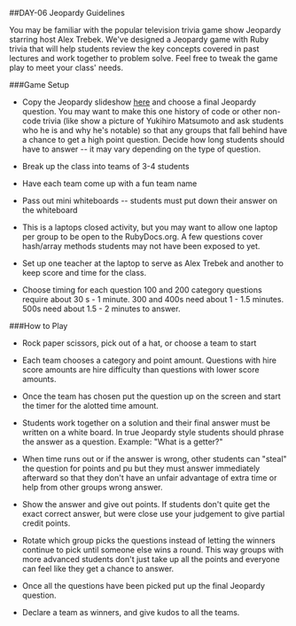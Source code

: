 ##DAY-06 Jeopardy Guidelines

You may be familiar with the popular television trivia game show Jeopardy starring host Alex Trebek. We've designed a Jeopardy game with Ruby trivia that will help students review the key concepts covered in past lectures and work together to problem solve. Feel free to tweak the game play to meet your class' needs. 


###Game Setup

+ Copy the Jeopardy slideshow [here](https://docs.google.com/presentation/d/15lxFavK4t-Gmv7dOANBPHiLflKpPgSejAGEnDuqN9Pc/edit#slide=id.g6cbf1af_0_0) and choose a final Jeopardy question. You may want to make this one history of code or other non-code trivia (like show a picture of Yukihiro Matsumoto and ask students who he is and why he's notable) so that any groups that fall behind have a chance to get a high point question. Decide how long students should have to answer -- it may vary depending on the type of question. 

+ Break up the class into teams of 3-4 students

+ Have each team come up with a fun team name

+ Pass out mini whiteboards -- students must put down their answer on the whiteboard

+ This is a laptops closed activity, but you may want to allow one laptop per group to be open to the RubyDocs.org. A few questions cover hash/array methods students may not have been exposed to yet. 

+ Set up one teacher at the laptop to serve as Alex Trebek and another to keep score and time for the class. 

+ Choose timing for each question 100 and 200 category questions require about 30 s - 1 minute. 300 and 400s need about 1 - 1.5 minutes. 500s need about 1.5 - 2 minutes to answer. 


###How to Play

+ Rock paper scissors, pick out of a hat, or choose a team to start

+ Each team chooses a category and point amount. Questions with hire score amounts are hire difficulty than questions with lower score amounts.

+ Once the team has chosen put the question up on the screen and start the timer for the alotted time amount. 

+ Students work together on a solution and their final answer must be written on a white board. In true Jeopardy style students should phrase the answer as a question. Example: "What is a getter?"

+ When time runs out or if the answer is wrong, other students can "steal" the question for points and pu but they must answer immediately afterward so that they don't have an unfair advantage of extra time or help from other groups wrong answer.

+ Show the answer and give out points. If students don't quite get the exact correct answer, but were close use your judgement to give partial credit points. 

+ Rotate which group picks the questions instead of letting the winners continue to pick until someone else wins a round. This way groups with more advanced students don't just take up all the points and everyone can feel like they get a chance to answer. 

+ Once all the questions have been picked put up the final Jeopardy question.  

+ Declare a team as winners, and give kudos to all the teams. 




